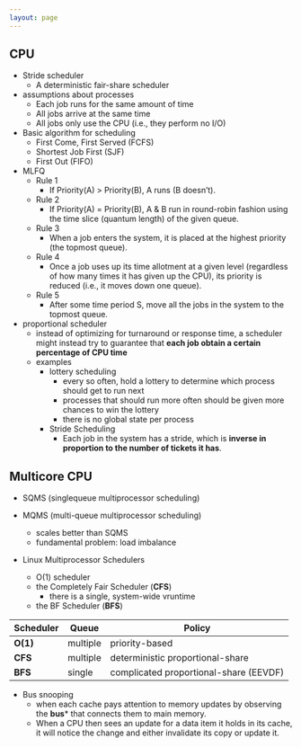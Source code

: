 ```yaml
---
layout: page
---
```



## CPU

* Stride scheduler
    * A deterministic fair-share scheduler
* assumptions about processes
    * Each job runs for the same amount of time
    * All jobs arrive at the same time
    * All jobs only use the CPU (i.e., they perform no I/O)
* Basic algorithm for scheduling
    * First Come, First Served (FCFS)
    * Shortest Job First (SJF)
    * First Out (FIFO)
* MLFQ
    * Rule 1
        * If Priority(A) > Priority(B), A runs (B doesn’t).
    * Rule 2
        * If Priority(A) = Priority(B), A & B run in round-robin fashion using the time slice (quantum length) of the given queue.
    * Rule 3
        * When a job enters the system, it is placed at the highest priority (the topmost queue).
    * Rule 4
        * Once a job uses up its time allotment at a given level (regardless of how many times it has given up the CPU), its priority is reduced (i.e., it moves down one queue).
    * Rule 5
        * After some time period S, move all the jobs in the system to the topmost queue.
* proportional scheduler
    * instead of optimizing for turnaround or response time, a scheduler might instead try to guarantee that **each job obtain a certain percentage of CPU time**
    * examples
        * lottery scheduling
            * every so often, hold a lottery to determine which process should get to run next
            * processes that should run more often should be given more chances to win the lottery
            * there is no global state per process
        * Stride Scheduling
            * Each job in the system has a stride, which is **inverse in proportion to the number of tickets it has**.

## Multicore CPU

* SQMS (singlequeue multiprocessor scheduling)
* MQMS (multi-queue multiprocessor scheduling)
    * scales better than SQMS
    * fundamental problem: load imbalance

* Linux Multiprocessor Schedulers
    * O(1) scheduler
    * the Completely Fair Scheduler (**CFS**)
         * there is a single, system-wide vruntime
    * the BF Scheduler (**BFS**)
    
| Scheduler | Queue | Policy |
|--|--|--|
| **O(1)** | multiple | priority-based |
| **CFS** | multiple | deterministic proportional-share |
| **BFS** | single | complicated proportional-share (EEVDF) |

* Bus snooping
    * when each cache pays attention to memory updates by observing the **bus*** that connects them to main memory.
    * When a CPU then sees an update for a data item it holds in its cache, it will notice the change and either invalidate its copy or update it.
